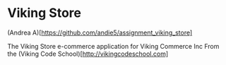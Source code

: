 Viking Store
============

(Andrea A)[https://github.com/andie5/assignment_viking_store]


The Viking Store e-commerce application for Viking Commerce Inc
From the (Viking Code School)[http://vikingcodeschool.com]
